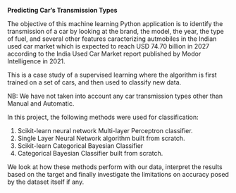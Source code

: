 **Predicting Car’s Transmission Types**

The objective of this machine learning Python application is to identify the transmission of a car by looking at the brand, the model, the year, the type of fuel, and several other features caracterizing autmobiles in the Indian used car market which is expected to reach USD 74.70 billion in 2027 according to the India Used Car Market report published by Modor Intelligence in 2021. 

This is a case study of a supervised learning where the algorithm is first trained on a set of cars, and then used to classify new data. 

NB: We have not taken into account any car transmission types other than Manual and Automatic. 

In this project, the following methods were used for classification:

1. Scikit-learn neural network Multi-layer Perceptron classifier.
2. Single Layer Neural Network algorithm built from scratch.
3. Scikit-learn Categorical Bayesian Classifier
4. Categorical Bayesian Classifier built from scratch.

We look at how these methods perform with our data, interpret the results based on the target and finally investigate the limitations on accuracy posed by the dataset itself if any.
